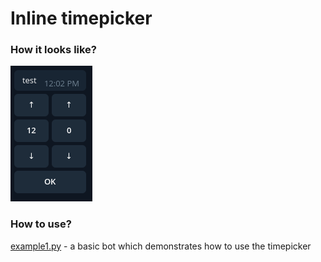 # Inline timepicker

### How it looks like? 
![example_pic](pictures/example.png)

### How to use?
[example1.py](examples/example1.py) - a basic bot which demonstrates 
how to use the timepicker

